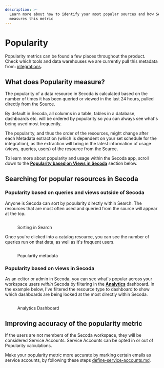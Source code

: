 ```yaml
---
description: >-
  Learn more about how to identify your most popular sources and how Secoda
  measures this metric
---
```


# Popularity

Popularity metrics can be found a few places throughout the product. Check which tools and data warehouses we are currently pull this metadata from: [integrations](../integrations/ "mention").

## What does Popularity measure?

The popularity of a data resource in Secoda is calculated based on the number of times it has been queried or viewed in the last 24 hours, pulled directly from the Source.

By default in Secoda, all columns in a table, tables in a database, dashboards etc. will be ordered by popularity so you can always see what's being used most frequently.

The popularity, and thus the order of the resources, might change after each Metadata extraction (which is dependent on your set schedule for the integration), as the extraction will bring in the latest information of usage (views, queries, users) of the resource from the Source.

To learn more about popularity and usage within the Secoda app, scroll down to the [**Popularity based on Views in Secoda**](popularity.md#popularity-based-on-views-in-secoda) section below.

## Searching for popular resources in Secoda

### Popularity based on queries and views outside of Secoda

Anyone is Secoda can sort by popularity directly within Search. The resources that are most often used and queried from the source will appear at the top.

<figure><img src="https://secoda-public-media-assets.s3.amazonaws.com/0fb3b56b-8f73-41e3-8acb-60ee2fd6f0f1.gif" alt=""><figcaption><p>Sorting in Search</p></figcaption></figure>

Once you're clicked into a catalog resource, you can see the number of queries run on that data, as well as it's frequent users.

<figure><img src="https://secoda-public-media-assets.s3.amazonaws.com/f96f8a71-af5a-4dd4-9fd3-c0748a52e2ef.png" alt=""><figcaption><p>Popularity metadata</p></figcaption></figure>

### Popularity based on views in Secoda

As an editor or admin in Secoda, you can see what's popular across your workspace users _within_ Secoda by filtering in the [**Analytics**](analytics-dashboard.md) dashboard. In the example below, I've filtered the resource type to dashboard to show which dashboards are being looked at the most directly within Secoda.

<figure><img src="https://secoda-public-media-assets.s3.amazonaws.com/ebaaaa0d-0fbe-488b-b13c-a670da616f44.gif" alt=""><figcaption><p>Analytics Dashboard</p></figcaption></figure>

## Improving accuracy of the popularity metric

If the users are not members of the Secoda workspace, they will be considered Service Accounts. Service Accounts can be opted in or out of Popularity calculations.

Make your popularity metric more accurate by marking certain emails as service accounts, by following these steps [define-service-accounts.md](../getting-started/secoda-as-an-admin/connect-your-data/define-service-accounts.md "mention").
